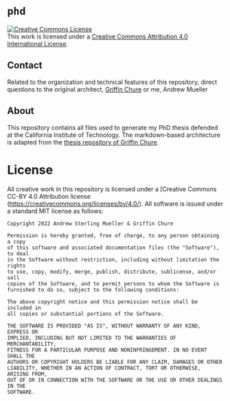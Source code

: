# `phd`

<a rel="license" href="http://creativecommons.org/licenses/by/4.0/"><img alt="Creative Commons License" style="border-width:0" src="https://i.creativecommons.org/l/by/4.0/88x31.png" /></a><br />This work is licensed under a <a rel="license" href="http://creativecommons.org/licenses/by/4.0/">Creative Commons Attribution 4.0 International License</a>.



## Contact

Related to the organization and technical features of this repository, direct questions to the original architect, [Griffin Chure](https://github.com/gchure/phd/issues) or me, Andrew Mueller


## About
This repository contains all files used to generate my PhD thesis defended at the California Institute of Technology. The markdown-based architecture is adapted from the [thesis repository of Griffin Chure](https://github.com/gchure/phd).

# License
All creative work in this repository is licensed under a [Creative Commons CC-BY 4.0 Attribution license (https://creativecommons.org/licenses/by/4.0/). All software is issued under a standard MIT license as follows:

```
Copyright 2022 Andrew Sterling Mueller & Griffin Chure

Permission is hereby granted, free of charge, to any person obtaining a copy
of this software and associated documentation files (the "Software"), to deal
in the Software without restriction, including without limitation the rights
to use, copy, modify, merge, publish, distribute, sublicense, and/or sell
copies of the Software, and to permit persons to whom the Software is
furnished to do so, subject to the following conditions:

The above copyright notice and this permission notice shall be included in
all copies or substantial portions of the Software.

THE SOFTWARE IS PROVIDED "AS IS", WITHOUT WARRANTY OF ANY KIND, EXPRESS OR
IMPLIED, INCLUDING BUT NOT LIMITED TO THE WARRANTIES OF MERCHANTABILITY,
FITNESS FOR A PARTICULAR PURPOSE AND NONINFRINGEMENT. IN NO EVENT SHALL THE
AUTHORS OR COPYRIGHT HOLDERS BE LIABLE FOR ANY CLAIM, DAMAGES OR OTHER
LIABILITY, WHETHER IN AN ACTION OF CONTRACT, TORT OR OTHERWISE, ARISING FROM,
OUT OF OR IN CONNECTION WITH THE SOFTWARE OR THE USE OR OTHER DEALINGS IN THE
SOFTWARE.
```

